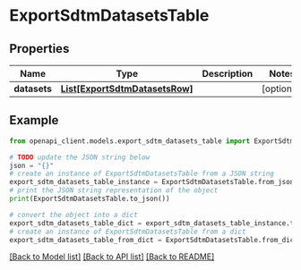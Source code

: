 # ExportSdtmDatasetsTable


## Properties

Name | Type | Description | Notes
------------ | ------------- | ------------- | -------------
**datasets** | [**List[ExportSdtmDatasetsRow]**](ExportSdtmDatasetsRow.md) |  | [optional] 

## Example

```python
from openapi_client.models.export_sdtm_datasets_table import ExportSdtmDatasetsTable

# TODO update the JSON string below
json = "{}"
# create an instance of ExportSdtmDatasetsTable from a JSON string
export_sdtm_datasets_table_instance = ExportSdtmDatasetsTable.from_json(json)
# print the JSON string representation of the object
print(ExportSdtmDatasetsTable.to_json())

# convert the object into a dict
export_sdtm_datasets_table_dict = export_sdtm_datasets_table_instance.to_dict()
# create an instance of ExportSdtmDatasetsTable from a dict
export_sdtm_datasets_table_from_dict = ExportSdtmDatasetsTable.from_dict(export_sdtm_datasets_table_dict)
```
[[Back to Model list]](../README.md#documentation-for-models) [[Back to API list]](../README.md#documentation-for-api-endpoints) [[Back to README]](../README.md)


